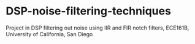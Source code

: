 # DSP-noise-filtering-techniques
Project in DSP filtering out noise using IIR and FIR notch filters, ECE161B, University of California, San Diego

